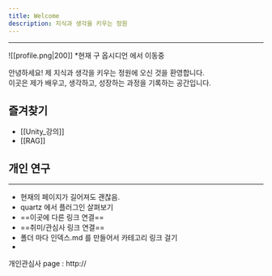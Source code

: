 ```yaml
---
title: Welcome
description: 지식과 생각을 키우는 정원
---
```

---
![[profile.png|200]]
*현재 구 옵시디언 에서 이동중


안녕하세요! 
제 지식과 생각을 키우는 정원에 오신 것을 환영합니다.  
이곳은 제가 배우고, 생각하고, 성장하는 과정을 기록하는 공간입니다.


## 즐겨찾기
- [[Unity_강의]]
-  [[RAG]]

## 개인 연구

---
- 현재의 페이지가 길어져도 괜찮음.
- quartz 에서 플러그인 살펴보기
- ==이곳에 다른 링크 연결== 
- ==취미/관심사 링크 연결==
- 폴더 마다 인덱스.md 를 만들어서 카테고리 링크 걸기
- 

개인관심사 page : http://
